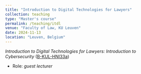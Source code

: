 ```yaml
---
title: "Introduction to Digital Technologies for Lawyers"
collection: teaching
type: "Master's course"
permalink: /teaching/itdl
venue: "Faculty of Law, KU Leuven"
date: 2024-11-13 
location: "Leuven, Belgium"
---
```


*Introduction to Digital Technologies for Lawyers: Introduction to Cybersecurity* ([B-KUL-HNI33a](https://onderwijsaanbod.kuleuven.be/syllabi/e/HNI33AE.htm))

- Role: _guest lecturer_
